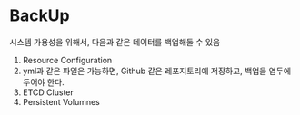 # BackUp

시스템 가용성을 위해서, 다음과 같은 데이터를 백업해둘 수 있음

1. Resource Configuration
  2. yml과 같은 파일은 가능하면, Github 같은 레포지토리에 저장하고, 백업을 염두에 두어야 한다.
3. ETCD Cluster
4. Persistent Volumnes


